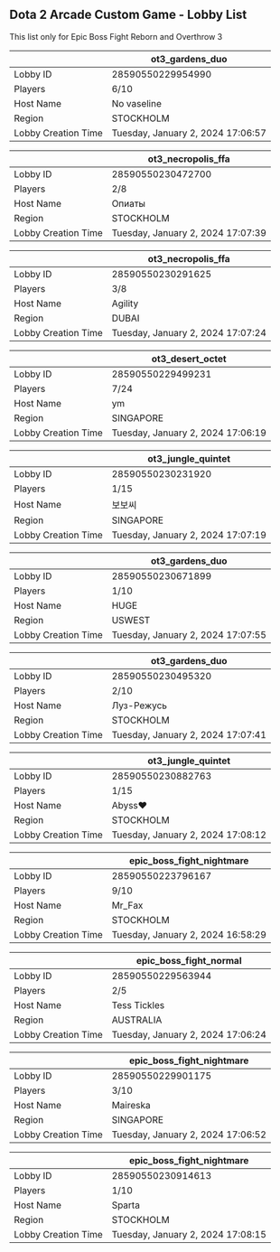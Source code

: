 ## Dota 2 Arcade Custom Game - Lobby List

This list only for Epic Boss Fight Reborn and Overthrow 3

|  | ot3_gardens_duo |
| ------ | ------ |
| Lobby ID | 28590550229954990 |
| Players | 6/10 |
| Host Name | No vaseline |
| Region | STOCKHOLM |
| Lobby Creation Time | Tuesday, January 2, 2024 17:06:57 |


|  | ot3_necropolis_ffa |
| ------ | ------ |
| Lobby ID | 28590550230472700 |
| Players | 2/8 |
| Host Name | Опиаты |
| Region | STOCKHOLM |
| Lobby Creation Time | Tuesday, January 2, 2024 17:07:39 |


|  | ot3_necropolis_ffa |
| ------ | ------ |
| Lobby ID | 28590550230291625 |
| Players | 3/8 |
| Host Name | Agility |
| Region | DUBAI |
| Lobby Creation Time | Tuesday, January 2, 2024 17:07:24 |


|  | ot3_desert_octet |
| ------ | ------ |
| Lobby ID | 28590550229499231 |
| Players | 7/24 |
| Host Name | ym |
| Region | SINGAPORE |
| Lobby Creation Time | Tuesday, January 2, 2024 17:06:19 |


|  | ot3_jungle_quintet |
| ------ | ------ |
| Lobby ID | 28590550230231920 |
| Players | 1/15 |
| Host Name | 보보씨 |
| Region | SINGAPORE |
| Lobby Creation Time | Tuesday, January 2, 2024 17:07:19 |


|  | ot3_gardens_duo |
| ------ | ------ |
| Lobby ID | 28590550230671899 |
| Players | 1/10 |
| Host Name | HUGE |
| Region | USWEST |
| Lobby Creation Time | Tuesday, January 2, 2024 17:07:55 |


|  | ot3_gardens_duo |
| ------ | ------ |
| Lobby ID | 28590550230495320 |
| Players | 2/10 |
| Host Name | Луз-Режусь |
| Region | STOCKHOLM |
| Lobby Creation Time | Tuesday, January 2, 2024 17:07:41 |


|  | ot3_jungle_quintet |
| ------ | ------ |
| Lobby ID | 28590550230882763 |
| Players | 1/15 |
| Host Name | Abyss❤ |
| Region | STOCKHOLM |
| Lobby Creation Time | Tuesday, January 2, 2024 17:08:12 |


|  | epic_boss_fight_nightmare |
| ------ | ------ |
| Lobby ID | 28590550223796167 |
| Players | 9/10 |
| Host Name | Мr_Fаx |
| Region | STOCKHOLM |
| Lobby Creation Time | Tuesday, January 2, 2024 16:58:29 |


|  | epic_boss_fight_normal |
| ------ | ------ |
| Lobby ID | 28590550229563944 |
| Players | 2/5 |
| Host Name | Tess Tickles |
| Region | AUSTRALIA |
| Lobby Creation Time | Tuesday, January 2, 2024 17:06:24 |


|  | epic_boss_fight_nightmare |
| ------ | ------ |
| Lobby ID | 28590550229901175 |
| Players | 3/10 |
| Host Name | Maireska |
| Region | SINGAPORE |
| Lobby Creation Time | Tuesday, January 2, 2024 17:06:52 |


|  | epic_boss_fight_nightmare |
| ------ | ------ |
| Lobby ID | 28590550230914613 |
| Players | 1/10 |
| Host Name | Sparta |
| Region | STOCKHOLM |
| Lobby Creation Time | Tuesday, January 2, 2024 17:08:15 |


